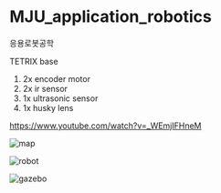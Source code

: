 # MJU_application_robotics
응용로봇공학


TETRIX base
1. 2x encoder motor
2. 2x ir sensor
3. 1x ultrasonic sensor
4. 1x husky lens

https://www.youtube.com/watch?v=_WEmjIFHneM

![map](https://user-images.githubusercontent.com/24962064/165251489-2a8bdb1f-e648-4f5d-a885-6e9a5c4b629e.png)

![robot](https://user-images.githubusercontent.com/24962064/165251336-0bda22e8-2345-4740-b338-d6ee66c20f3e.jpg)


![gazebo](https://user-images.githubusercontent.com/24962064/187068247-ce9144d3-bd10-4d32-936f-7e3ba73280d5.png)
